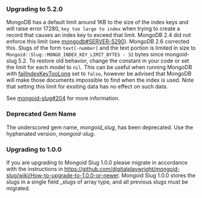 ### Upgrading to 5.2.0

MongoDB has a default limit around 1KB to the size of the index keys and will raise error 17280, `key too large to index` when trying to create a record that causes an index key to exceed that limit. MongoDB 2.4 did not enforce this limit (see [mongodb#SERVER-5290](https://jira.mongodb.org/browse/SERVER-5290)). MongoDB 2.6 corrected this. Slugs of the form `text[-number]` and the text portion is limited in size to `Mongoid::Slug::MONGO_INDEX_KEY_LIMIT_BYTES - 32` bytes since mongoid-slug 5.2. To restore old behavior, change the constant in your code or set the limit for each model to `nil`. This can be useful when running MongoDB with [failIndexKeyTooLong](https://docs.mongodb.org/manual/reference/parameters/#param.failIndexKeyTooLong) set to `false`, however be advised that MongoDB will make those documents impossible to find when the index is used. Note that setting this limit for exsiting data has no effect on such data.

See [mongoid-slug#204](https://github.com/digitalplaywright/mongoid-slug/pull/204) for more information.

### Deprecated Gem Name

The underscored gem name, _mongoid_slug_, has been deprecated. Use the hyphenated version, _mongoid-slug_.

### Upgrading to 1.0.0

If you are upgrading to Mongoid Slug 1.0.0 please migrate in accordance with the instructions in https://github.com/digitalplaywright/mongoid-slug/wiki/How-to-upgrade-to-1.0.0-or-newer. Mongoid Slug 1.0.0  stores the slugs in a single field _slugs of array type, and all previous slugs must be migrated.
